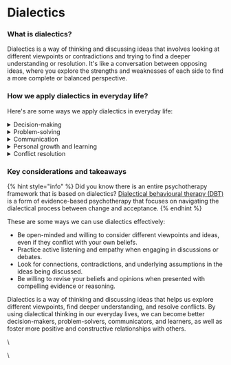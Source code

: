 # Dialectics

### What is dialectics?

Dialectics is a way of thinking and discussing ideas that involves looking at different viewpoints or contradictions and trying to find a deeper understanding or resolution. It's like a conversation between opposing ideas, where you explore the strengths and weaknesses of each side to find a more complete or balanced perspective.

### How we apply dialectics in everyday life?

Here's are some ways we apply dialectics in everyday life:

<details>

<summary>Decision-making</summary>

By considering different viewpoints and possible outcomes, dialectical thinking can help us make more informed and well-rounded decisions.

</details>

<details>

<summary>Problem-solving</summary>

Dialectics allows us to explore different solutions and their pros and cons, leading to more effective and creative problem-solving.

</details>

<details>

<summary>Communication</summary>

Engaging in dialectical discussions can improve our communication skills, help us understand other people's perspectives, and build stronger relationships.

</details>

<details>

<summary>Personal growth and learning</summary>

Dialectical thinking can challenge our beliefs and assumptions, leading to a deeper understanding of various topics and personal growth. Say you initially believe: "I'm too hard on myself, which hinders my self-esteem and progress."

Through dialectical thinking, you could consider an opposing belief: "Being easy on myself may lead to complacency and lack of growth."

Engaging with these two perspectives might then lead to a new, synthesised understanding: "I need to balance self-criticism with self-compassion, using criticism to identify areas of growth while also acknowledging my achievements and progress."

In this way, dialectical thinking not only challenges your initial belief but also leads to personal growth and a healthier relationship with yourself.

</details>

<details>

<summary>Conflict resolution</summary>

Dialectics can help us find common ground and resolve conflicts by identifying the underlying issues and working towards a balanced solution that addresses the concerns of all parties involved.

</details>

### Key considerations and takeaways

{% hint style="info" %}
Did you know there is an entire psychotherapy framework that is based on dialectics? [Dialectical behavioural therapy (DBT)](../../fruits/relational-implications/dialectical-behavioural-therapy.md) is a form of evidence-based psychotherapy that focuses on navigating the dialectical process between change and acceptance.
{% endhint %}

These are some ways we can use dialectics effectively:

* Be open-minded and willing to consider different viewpoints and ideas, even if they conflict with your own beliefs.
* Practice active listening and empathy when engaging in discussions or debates.
* Look for connections, contradictions, and underlying assumptions in the ideas being discussed.
* Be willing to revise your beliefs and opinions when presented with compelling evidence or reasoning.

Dialectics is a way of thinking and discussing ideas that helps us explore different viewpoints, find deeper understanding, and resolve conflicts. By using dialectical thinking in our everyday lives, we can become better decision-makers, problem-solvers, communicators, and learners, as well as foster more positive and constructive relationships with others.

\


\

